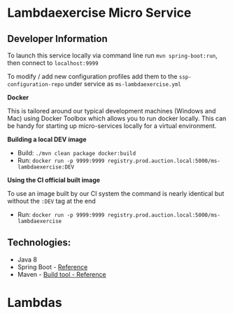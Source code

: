 Lambdaexercise Micro Service
=========================


Developer Information
---

To launch this service locally via command line run `mvn spring-boot:run`, then connect to `localhost:9999`

To modify / add new configuration profiles add them to the `ssp-configuration-repo` under service as `ms-lambdaexercise.yml`


**Docker**

This is tailored around our typical development machines (Windows and Mac) using Docker Toolbox which allows you to run docker locally.  This can be handy for starting up micro-services locally for a virtual environment.


**Building a local DEV image**
- Build: `./mvn clean package docker:build`
- Run: `docker run -p 9999:9999 registry.prod.auction.local:5000/ms-lambdaexercise:DEV`

**Using the CI official built image**

To use an image built by our CI system the command is nearly identical but without the `:DEV` tag at the end

- Run: `docker run -p 9999:9999 registry.prod.auction.local:5000/ms-lambdaexercise`

Technologies:
----

  - Java 8
  - Spring Boot - [Reference](https://spring.io/guides/gs/spring-boot/)
  - Maven - [Build tool - Reference](http://maven.apache.org)
# Lambdas
